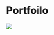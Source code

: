 # Portfoilo
<!Doctype>
  <html>
    <body>
      <img src="DSCN084.JPG style="width:304px;height:228px;"/>
                                                  
